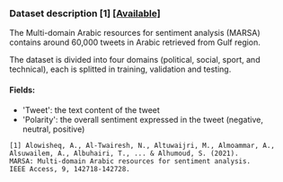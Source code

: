 ### Dataset description [1] [[Available]](https://github.com/imamu-asa/ASA/tree/main/ASA-Dataset/Benchmark%20Dataset/Unbalanced%20Dataset)

The Multi-domain Arabic resources for sentiment analysis (MARSA) contains around 60,000 tweets in Arabic retrieved from Gulf region.

The dataset is divided into four domains (political, social, sport, and technical), each is splitted in training, validation and testing.

#### Fields:
* 'Tweet': the text content of the tweet
* 'Polarity': the overall sentiment expressed in the tweet (negative, neutral, positive)


```
[1] Alowisheq, A., Al-Twairesh, N., Altuwaijri, M., Almoammar, A., Alsuwailem, A., Albuhairi, T., ... & Alhumoud, S. (2021).
MARSA: Multi-domain Arabic resources for sentiment analysis.
IEEE Access, 9, 142718-142728.‏
```
